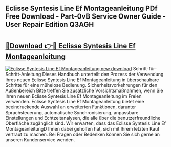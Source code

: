 ## Eclisse Syntesis Line Ef Montageanleitung PDf Free Download - Part-0vB Service Owner Guide - User Repair Edition Q3AGH

# <h2><a href="http://df7iq56.blite.top/?on=Eclisse+Syntesis+Line+Ef+Montageanleitung">🔗Download 👉🔴 Eclisse Syntesis Line Ef Montageanleitung</a></h2>

[![Eclisse Syntesis Line Ef Montageanleitung new download](https://i.imgur.com/lujVjoI.png)](http://df7iq56.blite.top/?on=Eclisse+Syntesis+Line+Ef+Montageanleitung)
Schritt-für-Schritt-Anleitung Dieses Handbuch unterteilt den Prozess der Verwendung Ihres neuen Eclisse Syntesis Line Ef Montageanleitung in überschaubare Schritte für eine mühelose Bedienung. Sicherheitsvorkehrungen für den Außenbereich Bitte treffen Sie zusätzliche Vorsichtsmaßnahmen, wenn Sie Ihren neuen Eclisse Syntesis Line Ef Montageanleitung im Freien verwenden. Eclisse Syntesis Line Ef Montageanleitung bietet eine beeindruckende Auswahl an erweiterten Funktionen, darunter Sprachsteuerung, automatische Synchronisierung, anpassbare Einstellungen und Echtzeitanalysen, die alle über die benutzerfreundliche Oberfläche zugänglich sind. Wir erwarten, dass das Eclisse Syntesis Line Ef MontageanleitungD Ihnen dabei geholfen hat, sich mit Ihrem letzten Kauf vertraut zu machen. Bei Fragen oder Bedenken können Sie sich gerne an unseren Kundenservice wenden.
